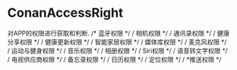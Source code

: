 # ConanAccessRight
对APP的权限进行获取和判断.
/* 蓝牙权限 */
/ 相机权限 */
/ 通讯录权限 */ 
/ 健康分享权限 */
/ 健康更新权限 */
/ 智能家居权限 */
/ 媒体库权限 */
/ 麦克风权限 */
/ 运动与健身权限 */
/ 音乐权限 */
/ 相册权限 */
/ Siri权限 */
/ 语音转文字权限 */
/ 电视供应商权限 */
/ 备忘录权限 */
/ 日历权限 */
/ 定位权限 */
/ *推送权限 */
